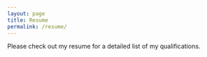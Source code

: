 ```yaml
---
layout: page
title: Resume
permalink: /resume/
---
```


Please check out my resume for a detailed list of my qualifications.

[jekyll-organization]: https://github.com/jekyll
